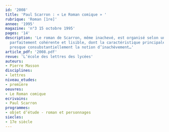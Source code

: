 ```yaml
---
id: '2008'
title: 'Paul Scarron : « Le Roman comique » '
rubrique: 'Roman [1re]'
annee: '1995'
magazine: 'n°3 15 octobre 1995'
pages: '14'
description: 'Le roman de Scarron, même inachevé, est organisé selon une structure
  parfaitement cohérente et lisible, dont la caractéristique principale est d’impliquer
  presque consubstantiellement la notion d’inachèvement…'
article_pdf: '2008.pdf'
revue: 'L’école des lettres des lycées'
auteurs:
- Pierre Masson
disciplines:
- lettres
niveau_etudes:
- première
oeuvres:
- Le Roman comique
ecrivains:
- Paul Scarron
programmes:
- objet d’étude - roman et personnages
siecles:
- 17e siècle
---
```

